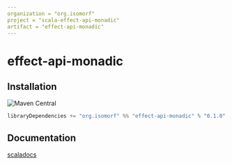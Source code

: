 ```yaml
---
organization = "org.isomorf"
project = "scala-effect-api-monadic"
artifact = "effect-api-monadic"
---
```


[//]: # (NOTE: do not edit `README.md` in root, only edit from `src/site-preprocess/README.md`)


# effect-api-monadic

## Installation

![Maven Central](https://img.shields.io/maven-central/v/org.isomorf/effect-api-monadic_2.12.svg?style=for-the-badge)

```scala
libraryDependencies += "org.isomorf" %% "effect-api-monadic" % "0.1.0"
```

## Documentation

[scaladocs](http://isomorf-org.github.io/scala-effect-api-monadic/scaladocs/api/0.1.0/org/isomorf/foundation/runtime/effects/index.html)
